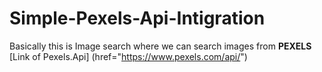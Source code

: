# Simple-Pexels-Api-Intigration
Basically this is Image search where we can search images from <b>PEXELS</b> [Link of Pexels.Api] (href="https://www.pexels.com/api/") 
